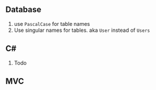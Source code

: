 ## Database ##

1. use `PascalCase` for table names
1. Use singular names for tables. aka `User` instead of `Users`

## C\# ##

1. Todo

## MVC ##
